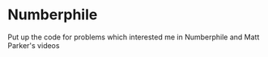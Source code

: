 # Numberphile
Put up the code for problems which interested me in Numberphile and Matt Parker's videos
